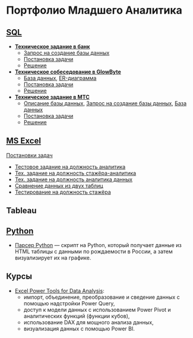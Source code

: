 # Портфолио Младшего Аналитика

## [SQL](https://github.com/lprosh/junior-analyst-portfolio/tree/main/sql)
- [**Техническое задание в банк**](https://github.com/lprosh/junior-analyst-portfolio/tree/main/sql/bank)
  - [Запрос на создание базы данных](https://github.com/lprosh/junior-analyst-portfolio/blob/main/sql/bank/make_database.sql)
  - [Постановка задачи](https://github.com/lprosh/junior-analyst-portfolio/blob/main/sql/bank/description.md)
  - [Решение](https://github.com/lprosh/junior-analyst-portfolio/blob/main/sql/bank/queries.sql)
- [**Техническое собеседование в GlowByte**](https://github.com/lprosh/junior-analyst-portfolio/tree/main/sql/glowbyte)
  - [База данных](https://github.com/lprosh/junior-analyst-portfolio/blob/main/sql/glowbyte/medicines.db), 
[ER-диаграмма](https://github.com/lprosh/junior-analyst-portfolio/blob/main/sql/glowbyte/medicines_erd.png)
  - [Постановка задачи](https://github.com/lprosh/junior-analyst-portfolio/blob/main/sql/glowbyte/tasks.md)
  - [Решение](https://github.com/lprosh/junior-analyst-portfolio/blob/main/sql/glowbyte/queries.sql)
- [**Техническое задание в МТС**](https://github.com/lprosh/junior-analyst-portfolio/tree/main/sql/mts)
  - [Описание базы данных](https://github.com/lprosh/junior-analyst-portfolio/blob/main/sql/mts/description_db.md),
[Запрос на создание базы данных](https://github.com/lprosh/junior-analyst-portfolio/blob/main/sql/mts/prd_sbx_general.sql),
[База данных](https://github.com/lprosh/junior-analyst-portfolio/blob/main/sql/mts/prd_sbx_general.db)
  - [Постановка задачи](https://github.com/lprosh/junior-analyst-portfolio/blob/main/sql/mts/task_description.md)
  - [Решение](https://github.com/lprosh/junior-analyst-portfolio/blob/main/sql/mts/queries.sql)



## [MS Excel](https://github.com/lprosh/junior-analyst-portfolio/tree/main/excel)
[Постановки задач](https://github.com/lprosh/junior-analyst-portfolio/blob/main/excel/excel_notes.md)
- [Тестовое задание на должность аналитика](https://github.com/lprosh/junior-analyst-portfolio/blob/main/excel/test_excel.xlsx)
- [Тех. задание на должность стажёра-аналитика](https://github.com/lprosh/junior-analyst-portfolio/blob/main/excel/intern_analyst_tt.xlsx)
- [Тех. задание на должность аналитика данных](https://github.com/lprosh/junior-analyst-portfolio/blob/main/excel/da_analyst_tt.xlsm)
- [Сравнение данных из двух таблиц](https://github.com/lprosh/junior-analyst-portfolio/blob/main/excel/compare_tables.xlsx)
- [Тестирование на должность стажёра](https://github.com/lprosh/junior-analyst-portfolio/blob/main/excel/testing.xls)



## Tableau



## [Python](https://github.com/lprosh/junior-analyst-portfolio/tree/main/python)
- [Парсер Python](https://github.com/lprosh/junior-analyst-portfolio/tree/main/python/parser_python) —
скрипт на Python, который получает данные из HTML таблицы с данными по рождаемости в России,
а затем визуализирует их на графике.


## Курсы
- [Excel Power Tools for Data Analysis](https://github.com/lprosh/junior-analyst-portfolio/tree/main/Excel%20Power%20Tools%20for%20Data%20Analysis):
  - импорт, объединение, преобразование и сведение данных с помощью надстройки Power Query,
  - доступ к модели данных с использованием Power Pivot и аналитических функций (функции кубов),
  - использование DAX для мощного анализа данных,
  - визуализация данных с помощью Power BI.